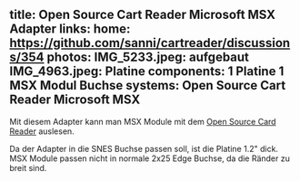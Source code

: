 title: Open Source Cart Reader Microsoft MSX Adapter
links:
    home: https://github.com/sanni/cartreader/discussions/354
photos:
    IMG_5233.jpeg: aufgebaut
    IMG_4963.jpeg: Platine
components:
    1 Platine
    1 MSX Modul Buchse
systems:
    Open Source Cart Reader
    Microsoft MSX
---
Mit diesem Adapter kann man MSX Module mit dem [Open Source Card Reader](https://github.com/sanni/cartreader) auslesen.

Da der Adapter in die SNES Buchse passen soll, ist die Platine 1.2" dick. MSX Module passen nicht in normale 2x25 Edge Buchse, da die Ränder zu breit sind.

